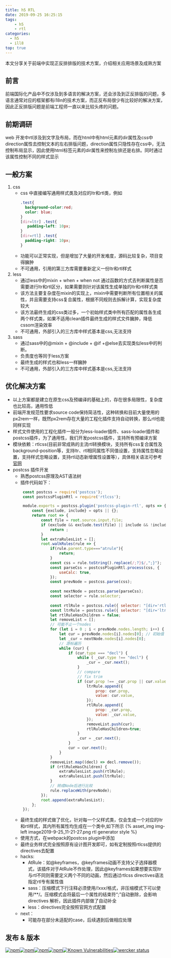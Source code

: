 ```yaml
---
title: h5 RTL
date: 2019-09-25 16:25:15
tags: 
    - h5
    - rtl
categories:
  - h5
  - ill8
top: true
---
```

本文分享关于前端中实现正反排排版的技术方案，介绍相关应用场景及成熟方案
## 前言
   前端国际化产品中不仅涉及到多语言的解决方案，还会涉及到正反排版的问题，多语言通常对应的框架都有i18n的技术方案，而正反布局很少有比较好的解决方案，因此正反排版问题是前端工程师一直以来比较头疼的问题。
## 前期调研
   web 开发中rtl涉及到文字及布局，而在html中有html元素的dir属性及css中direction属性去控制文本的左右排版问题，direction属性只隐性存在css中，无法控制布局显示，因此使用html标签元素的dir属性来控制左排还是右排。同时通过该属性控制不同的样式显示
## 一般方案
1. css
    - css 中直接编写通用样式类及对应的ltr和rtl类，例如
        ```css
       .test{
          background-color:red;
          color: blue;
       }
       [dir=ltr] .test{
           padding-left: 10px;
      }
      [dir=rtl] .test{
          padding-right: 10px;
      }
        ```
     - 功能可以正常实现，但是增加了大量的开发难度，源码比较复杂，项目变得臃肿
     - 不可通用，引用的第三方库需要重新定义一份ltr和rtl样式
2. less
    - 通过less中的mixin + when + when not 通过函数的方式去判断属性是否需要进行ltr和rtl区分，如果需要则针对该属性生成单独的ltr和rtl样式类
    - 该方法主要复杂度在mixin的实现上，mixin中需要判断所有位置相关的属性，并且需要支持css复合属性，根据不同规则去拆解计算，实现复杂度较大
    - 该方法最终生成的css类过多，一个初始样式类中所有匹配的属性各生成两个样式类，如果不适用clean插件最终生成的样式文件臃肿，降低cssom渲染效率
    - 不可通用，外部引入的三方库中样式基本是css,无法支持
3. sass
    - 通过sass中的@mixin + @include + @if +@else去实现类似less中的判断。
    - 负责度也等同于less方案
    - 最终生成的样式也和less一样臃肿
    - 不可通用，外部引入的三方库中样式基本是css,无法支持
    
## 优化解决方案
* 以上方案都是建立在原生css及预编译的基础上的，存在很多局限性，复杂度也比较高，通用性低
* 前端开发规范性要求source code保持简洁性，这种转换和目前大量使用的px2rem一样，既然px2rem存在大量的工程化插件支持自动转换，那么rtl也能同样实现
* 样式文件使用的工程化插件一般分为less-loader插件、sass-loader插件和postcss插件，为了通用性，我们开发postcss插件，支持所有预编译方案
* 模块依赖：rtlcss(目前非常成熟的主流rtl转换模块，支持所有css复合属性及background-position等，支持ltr、rtl相同属性不同值设置，支持属性忽略设置，支持样式忽略设置，支持rtl动态新增属性设置等），具体相关语法可参考[官网](https://rtlcss.com/)
* postcss 插件开发
    - 熟悉postcss原理及AST语法树
    - 插件代码如下：
        ```javascript
         const postcss = require('postcss');
         const postcssPluginRtl = require('rtlcss');
      
         module.exports = postcss.plugin('postcss-plugin-rtl', opts => {
             const {exclude, include} = opts || {};
             return root => {
                 const file = root.source.input.file;
                 if (exclude && exclude.test(file) || include && !include.test(file)) {
                     return ;
                 }
                 let extraRulesList = [];
                 root.walkRules(rule => {
                     if(rule.parent.type==="atrule"){
                         return;
                     }
                     const css = rule.toString().replace(/;?}$/,";}");
                     const parseCss = postcssPluginRtl.process(css, {
                         useCalc: true,
                     });
                     const prevNode = postcss.parse(css);
         
                     const nextNode = postcss.parse(parseCss);
                     const selector = rule.selector;
         
                     const rtlRule = postcss.rule({ selector: "[dir='rtl'] " + selector});
                     const ltrRule = postcss.rule({ selector: "[dir='ltr'] " + selector});
                     let rtlRuleHasChildren = false;
                     let removeList = [];
                     // 可能不止一个nodes
                     for (let i = 0 ; i < prevNode.nodes.length; i++) {
                         let cur = prevNode.nodes[i].nodes[0]; // 初始值
                         let _cur = nextNode.nodes[i].nodes[0];
                         // 游标遍历
                         while (cur) {
                             if (cur.type === "decl") {
                                 while ( _cur.type !== "decl") {
                                     _cur = _cur.next();
                                 }
                                 // compare
                                 // fix trim
                                 if (cur.prop !== _cur.prop || cur.value.trim() !== _cur.value.trim()) {
                                     ltrRule.append({
                                         prop: cur.prop,
                                         value: cur.value,
                                     });
                                     rtlRule.append({
                                         prop: _cur.prop,
                                         value: _cur.value,
                                     });
                                     removeList.push(cur);
                                     rtlRuleHasChildren=true;
                                 }
                                 _cur = _cur.next();
                             }
                             cur = cur.next();
                         }
                     }
                     removeList.map((decl) => decl.remove());
                     if (rtlRuleHasChildren) {
                         extraRulesList.push(rtlRule);
                         extraRulesList.push(ltrRule);
                     }
                     // 转成Node后进行比较
                     rule.replaceWith(prevNode);
                 });
                 root.append(extraRulesList);
             };
         });
        ```
    - 最终生成的样式做了优化，针对每一个父样式类，仅会生成一个对应的ltr和rtl样式，其内所有属性均生成在一个类中,如下所示
       {% asset_img img-left image2019-9-25_11-21-27.png rtl generator style %}
    - 使用方式，在webpack的postcss plugin中添加
    - 最终业务样式完全按照原有设计图开发即可，如有定制按照rtlcss提供的directives去配置
    - hacks:
        * AtRule：如@keyframes，@keyframes动画不支持父子选择器模式，该插件对于AtRule不作处理，因此@keyframes如果想要实现ltr与rtl不同则需要定义两个不同的动画，然后通过rtlcss directives语法指定rtl专有属性值
        * sass：压缩模式下行注释必须使用/*!xxx*/格式，非压缩模式下可以使用/**/。压缩模式会将最后一个属性的结束符“;”自动删除，会影响directives 解析，因此插件内部做了自动补全
        * less：directives完全按照官网方式配置
    - next：
        * 可能存在部分未适配的case，后续遇到后做相应处理

## 发布 & 版本
<span class="inline-image hide-alt">[![npm](https://img.shields.io/npm/v/@yanxlg/postcss-rtl.svg?style=flat-square)](https://www.npmjs.com/package/@yanxlg/postcss-rtl)[![npm](https://img.shields.io/npm/l/@yanxlg/postcss-rtl.svg?style=flat-square)](https://www.npmjs.com/package/@yanxlg/postcss-rtl)[![npm](https://img.shields.io/npm/dt/@yanxlg/postcss-rtl.svg?style=flat-square)](https://www.npmjs.com/package/@yanxlg/postcss-rtl)[![npm](https://img.shields.io/npm/dm/@yanxlg/postcss-rtl.svg?style=flat-square)](https://www.npmjs.com/package/@yanxlg/postcss-rtl)[![Known Vulnerabilities](https://snyk.io/test/github/mbrevda/@yanxlg/postcss-rtl/badge.svg)](https://snyk.io/test/github/mbrevda/@yanxlg/postcss-rtl)[![wercker status](https://app.wercker.com/status/51bfd9b8aa6e52acf77310e17f00aff4/s/master "wercker status")](https://app.wercker.com/project/byKey/51bfd9b8aa6e52acf77310e17f00aff4)</span>
